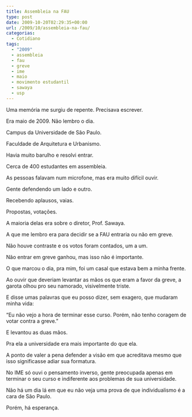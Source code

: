 ```yaml
---
title: Assembleia na FAU
type: post
date: 2009-10-20T02:29:35+00:00
url: /2009/10/assembleia-na-fau/
categorias:
  - Cotidiano
tags:
  - "2009"
  - assembleia
  - fau
  - greve
  - ime
  - maio
  - movimento estudantil
  - sawaya
  - usp
---
```


Uma memória me surgiu de repente. Precisava escrever.

Era maio de 2009. Não lembro o dia.

Campus da Universidade de São Paulo.

Faculdade de Arquitetura e Urbanismo.

Havia muito barulho e resolvi entrar.

Cerca de 400 estudantes em assembleia.

As pessoas falavam num microfone, mas era muito difícil ouvir.

Gente defendendo um lado e outro.

Recebendo aplausos, vaias.

Propostas, votações.

A maioria delas era sobre o diretor, Prof. Sawaya.

A que me lembro era para decidir se a FAU entraria ou não em greve.

Não houve contraste e os votos foram contados, um a um.

Não entrar em greve ganhou, mas isso não é importante.

O que marcou o dia, pra mim, foi um casal que estava bem a minha frente.

Ao ouvir que deveriam levantar as mãos os que eram a favor da greve, a garota olhou pro seu namorado, visivelmente triste.

E disse umas palavras que eu posso dizer, sem exagero, que mudaram minha vida:

“Eu não vejo a hora de terminar esse curso. Porém, não tenho coragem de votar contra a greve.”

E levantou as duas mãos.

Pra ela a universidade era mais importante do que ela.

A ponto de valer a pena defender a visão em que acreditava mesmo que isso significasse adiar sua formatura.

No IME só ouvi o pensamento inverso, gente preocupada apenas em terminar o seu curso e indiferente aos problemas de sua universidade.

Não há um dia lá em que eu não veja uma prova de que individualismo é a cara de São Paulo.

Porém, há esperança.
